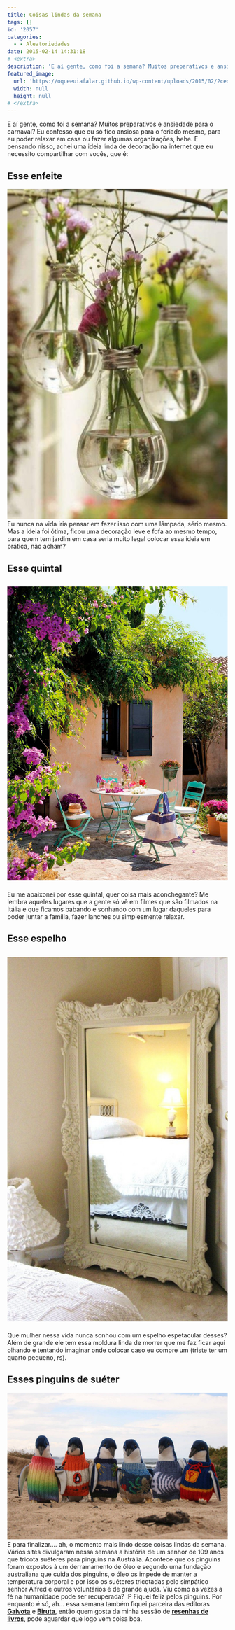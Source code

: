 ```yaml
---
title: Coisas lindas da semana
tags: []
id: '2057'
categories:
  - - Aleatoriedades
date: 2015-02-14 14:31:18
# <extra>
description: 'E aí gente, como foi a semana? Muitos preparativos e ansiedade para o carnaval? Eu confesso que eu só fico ansiosa para o feriado mesmo, para eu poder relaxar em casa ou fazer algumas organizações, hehe. E pensando nisso, achei uma ideia linda de decoração na internet que eu necessito compartilhar com vocês, que é: Esse enfeite Eu nunca na vida iria pensar em fazer isso com uma lâmpada, sério mesmo. Mas a ideia foi ótima, ficou uma decoração leve e fofa ao mesmo tempo, para quem tem jardim em casa seria muito legal colocar essa ideia em prática, não acham? Esse quintal Eu me apaixonei por esse quintal, quer coisa mais aconchegante? Me lembra aqueles lugares que a gente só vê em filmes que são filmados na Itália e que ficamos babando e sonhando com um lugar daqueles para &hellip;'
featured_image: 
  url: 'https://oqueeuiafalar.github.io/wp-content/uploads/2015/02/2ced3978fbbadc89326d268a64d8dddc-684x1024.jpg'
  width: null
  height: null
# </extra>
---
```


E aí gente, como foi a semana? Muitos preparativos e ansiedade para o carnaval? Eu confesso que eu só fico ansiosa para o feriado mesmo, para eu poder relaxar em casa ou fazer algumas organizações, hehe. E pensando nisso, achei uma ideia linda de decoração na internet que eu necessito compartilhar com vocês, que é:

## Esse enfeite

[![enfeite de lâmpada para flores, vaso de flores ](/wp-content/uploads/2015/02/2ced3978fbbadc89326d268a64d8dddc-684x1024.jpg)](/wp-content/uploads/2015/02/2ced3978fbbadc89326d268a64d8dddc.jpg) Eu nunca na vida iria pensar em fazer isso com uma lâmpada, sério mesmo. Mas a ideia foi ótima, ficou uma decoração leve e fofa ao mesmo tempo, para quem tem jardim em casa seria muito legal colocar essa ideia em prática, não acham?

## Esse quintal

## [![quinta\jardim rustico ](/wp-content/uploads/2015/02/5e681a7ffc21a6a90978ab85c7f18c81.jpg)](/wp-content/uploads/2015/02/5e681a7ffc21a6a90978ab85c7f18c81.jpg)

Eu me apaixonei por esse quintal, quer coisa mais aconchegante? Me lembra aqueles lugares que a gente só vê em filmes que são filmados na Itália e que ficamos babando e sonhando com um lugar daqueles para poder juntar a família, fazer lanches ou simplesmente relaxar.

## Esse espelho

## [![espelho com moldura clássica ](/wp-content/uploads/2015/02/07972c03e729d7144347cbe481d0ab58-619x1024.jpg)](/wp-content/uploads/2015/02/07972c03e729d7144347cbe481d0ab58.jpg)

Que mulher nessa vida nunca sonhou com um espelho espetacular desses? Além de grande ele tem essa moldura linda de morrer que me faz ficar aqui olhando e tentando imaginar onde colocar caso eu compre um (triste ter um quarto pequeno, rs).

## Esses pinguins de suéter

[![pinguins de suéter ](/wp-content/uploads/2015/02/C_4_foto_1080011_image.jpg)](/wp-content/uploads/2015/02/C_4_foto_1080011_image.jpg) E para finalizar.... ah, o momento mais lindo desse coisas lindas da semana. Vários sites divulgaram nessa semana a história de um senhor de 109 anos que tricota suéteres para pinguins na Austrália. Acontece que os pinguins foram expostos à um derramamento de óleo e segundo uma fundação australiana que cuida dos pinguins, o óleo os impede de manter a temperatura corporal e por isso os suéteres tricotadas pelo simpático senhor Alfred e outros voluntários é de grande ajuda. Viu como as vezes a fé na humanidade pode ser recuperada? :P Fiquei feliz pelos pinguins. Por enquanto é só, ah... essa semana também fiquei parceira das editoras [**Gaivota**](http://www.editoragaivota.com.br; "Gaivota") e [**Biruta**](http://www.editorabiruta.com.br/ "Biruta"), então quem gosta da minha sessão de [**resenhas de livros**](http://natalia.blog.br/category/resenhas-livros/ "resenhas de livros"), pode aguardar que logo vem coisa boa.
